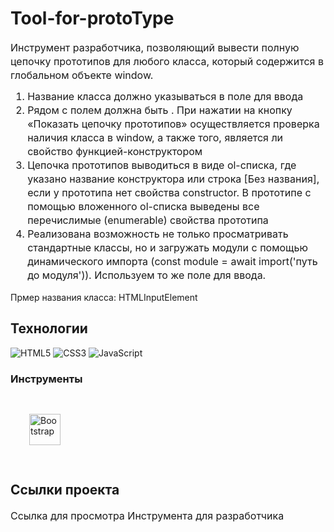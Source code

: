 # Tool-for-protoType

<p fr-original-style="" style="margin-top: 0px; margin-bottom: 12px; color: var(--ui-sb-color-text-main); box-sizing: border-box; font-size: 16px; line-height: 22px;">Инструмент разработчика, позволяющий вывести полную цепочку прототипов для любого класса, который содержится в глобальном объекте window. </p>

<ol fr-original-style="" style="margin-top: 0px; margin-bottom: 1rem; box-sizing: border-box; font-size: 16px; line-height: 22px;">
<li fr-original-style="" style="box-sizing: border-box;">Название класса должно указываться в поле для ввода</li>
<li fr-original-style="" style="box-sizing: border-box;">Рядом с полем должна быть . При нажатии на кнопку «Показать цепочку прототипов» осуществляется проверка наличия класса в window, а также того, является ли свойство функцией-конструктором </li>
<li fr-original-style="" style="box-sizing: border-box;">Цепочка прототипов выводиться в виде ol-списка, где указано название конструктора или строка [Без названия], если у прототипа нет свойства constructor. В прототипе с помощью вложенного ol-списка выведены все перечислимые (enumerable) свойства прототипа </li>
<li fr-original-style="" style="box-sizing: border-box;">Реализована возможность не только просматривать стандартные классы, но и загружать модули с помощью динамического импорта (const module = await import('путь до модуля')). Используем то же поле для ввода.</li>
</ol>

Прмер названия класса: HTMLInputElement

## Технологии
![HTML5](https://img.shields.io/badge/-HTML5-e34f26?logo=html5&logoColor=white)
![CSS3](https://img.shields.io/badge/-CSS3-1572b6?logo=css3&logoColor=white)
![JavaScript](https://img.shields.io/badge/-JavaScript-f7df1e?logo=javaScript&logoColor=black)

### Инструменты
<div>
<a href="https://getbootstrap.com/docs/3.4/javascript/" target="_blank"><img style="margin: 30px" src="https://profilinator.rishav.dev/skills-assets/bootstrap-plain.svg" alt="Bootstrap" height="50" /></a>
</div>

## Ссылки проекта

<p fr-original-style="" style="margin-top: 0px; margin-bottom: 12px; color: var(--ui-sb-color-text-main); box-sizing: border-box; font-size: 16px; line-height: 22px;">Ссылка для просмотра <a fr-original-style="" href="https://gusevanadezhda.github.io./Tool-for-protoType/" rel="noopener noreferrer" style="user-select: auto; text-decoration: none; box-sizing: border-box;" target="_blank"> Инструмента для разработчика</a></p>